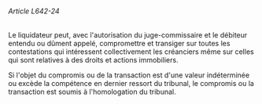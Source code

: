 ###### Article L642-24

Le liquidateur peut, avec l'autorisation du juge-commissaire et le débiteur entendu ou dûment appelé, compromettre et transiger sur toutes les contestations qui intéressent collectivement les créanciers même sur celles qui sont relatives à des droits et actions immobiliers.

Si l'objet du compromis ou de la transaction est d'une valeur indéterminée ou excède la compétence en dernier ressort du tribunal, le compromis ou la transaction est soumis à l'homologation du tribunal.

